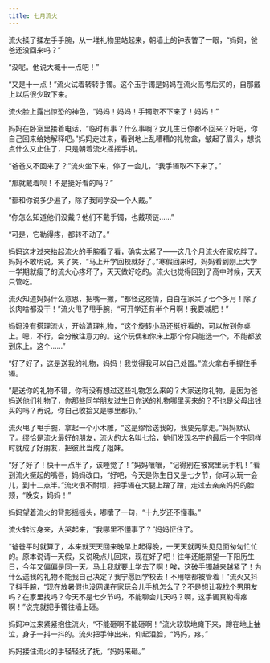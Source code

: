 ```yaml
---
title: 七月流火
---
```


流火揉了揉左手手腕，从一堆礼物里站起来，朝墙上的钟表瞥了一眼，“妈妈，爸爸还没回来吗？”

“没呢。他说大概十一点吧！”

“又是十一点！”流火试着转转手镯。这个玉手镯是妈妈在流火高考后买的，自那戴上以后很少取下来。

流火脸上露出惊恐的神色，“妈妈！妈妈！手镯取不下来了！妈妈！”

妈妈在卧室里接着电话，“临时有事？什么事啊？女儿生日你都不回来？好吧，你自己回来给她解释吧。”妈妈走过来，看到地上乱糟糟的礼物盒，皱起了眉头，想说点什么又止住了，只是朝着流火摇摇手机。

“爸爸又不回来了？”流火坐下来，停了一会儿，“我手镯取不下来了。”

“那就戴着呗！不是挺好看的吗？”

“都和你说多少遍了，除了我同学没一个人戴。”

“你怎么知道他们没戴？他们不戴手镯，也戴项链……”

“可是，它勒得疼，都转不动了。”

妈妈这才过来抬起流火的手腕看了看，确实太紧了——这几个月流火在家吃胖了。妈妈不敢明说，笑了笑，“马上开学回校就好了。”寒假回来时，妈妈看到刚上大学一学期就瘦了的流火心疼坏了，天天做好吃的。流火也觉得回到了高中时候，天天只管吃。

流火知道妈妈什么意思，把嘴一撇，“都怪这疫情，白白在家呆了七个多月！除了长肉啥都没干！”流火甩了甩手腕，“可开学还有半个月啊！我要减肥！”

妈妈没有搭理流火，开始清理礼物，“这个旋转小马还挺好看的，可以放到你桌上。嗯，不行，会分散注意力的。这个玩偶和你床上那个你只能选一个，不能都放到床上。这个……”

“好了好了，这是送我的礼物，妈妈！我觉得我可以自己处置。”流火拿右手握住手镯。

“是送你的礼物不错，你有没有想过这些礼物怎么来的？大家送你礼物，是因为爸妈送他们礼物了，你那些同学朋友过生日你送的礼物哪里买来的？不也是父母出钱买的吗？再说，你自己收拾又是哪里都扔。”

流火甩了甩手腕，拿起一个小木雕，“这是缪恰送我的，我要先拿走。”妈妈默认了。缪恰是流火最好的朋友，流火的大名叫七恰，她们发现名字的最后一个字同样时就成了好朋友，把彼此当成了姐妹。

“好了好了！快十一点半了，该睡觉了！”妈妈嚷嚷，“记得别在被窝里玩手机！”看到流火撅起的嘴唇，妈妈改口，“好吧，今天是你生日又是七夕节，你可以玩一会儿，到十二点半。”流火很不耐烦，把手镯在大腿上蹭了蹭，走过去亲亲妈妈的脸颊，“晚安，妈妈！”

妈妈望着流火的背影摇摇头，嘟囔了一句，“十九岁还不懂事。”

流火转过身来，大哭起来，“我哪里不懂事了？”妈妈怔住了。

“爸爸平时就算了，本来就天天回来晚早上起得晚，一天天就两头见见面匆匆忙忙的。原本说请一天假，又说晚点儿回来，现在好了吧！往年还能期望一下阳历生日，今年又偏偏是同一天。马上我就要上学去了啊！唉，这破手镯越来越紧了！为什么送我的礼物不能我自己决定？我宁愿回学校去！不用啥都被管着！”流火又抖了抖手腕，“现在放暑假也没网课在家玩会儿手机怎么了？不是想让我找个男朋友吗？在家里找吗？今天不是七夕节吗，不能聊会儿天吗？啊，这手镯真勒得疼啊！”说完就把手镯往墙上砸。

妈妈冲过来紧紧抱住流火，“不能砸啊不能砸啊！”流火软软地瘫下来，蹲在地上抽泣，身子一抖一抖的。流火把手伸出来，仰起泪脸，“妈妈，疼。”

妈妈接住流火的手轻轻抚了抚，“妈妈来砸。”